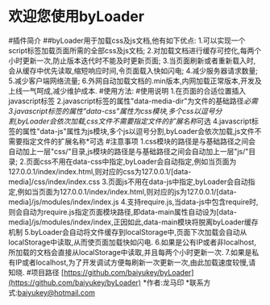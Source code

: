 欢迎您使用byLoader
===
#插件简介
##byLoader用于加载css及js文档,他有如下优点:
    1.可以实现一个script标签加载页面所需的全部css及js文档;
    2.对加载文档进行缓存可控化,每两个小时更新一次,防止版本迭代时不能及时更新页面;
    3.当页面刷新或者重新载入时,会从缓存中优先读取,缩短响应时间,令页面载入快如闪电;
    4.减少服务器请求数量;
    5.减少客户端网络流量;
    6.外网自动加载文档的.min版本,内网加载正常版本,开发及上线一气呵成,减少维护成本.
#使用方法:
      <script type="text/javascript" data-media-dir="/media/user/" data-css="public/global,public/color,other" data-js="libs/jquery-3.1.0,libs/jquery.byAlert" src="/media/user/js/modules/byLoader.min.js"></script>
#使用说明
    1.在页面的合适位置插入javascript标签
    2.javascript标签的属性"data-media-dir"为文件的基础路径*必需
    3.javascript标签的属性"data-css"属性为css模块,多个css以逗号分割,byLoader会依次加载,css文件不需要指定文件的扩展名称*可选
    4.javascript标签的属性"data-js"属性为js模块,多个js以逗号分割,byLoader会依次加载,js文件不需要指定文件的扩展名称*可选
#注意事项
    1.css模块的路径是与基础路径之间会自动加上一层"css/"目录,js模块的路径是与基础路径之间会自动加上一层"js/"目录;
    2.页面css不用在data-css中指定,byLoader会自动指定,例如当页面为127.0.0.1/index/index.html,则对应的css为127.0.0.1/[data-media]/css/index/index.css
    3.页面js不用在data-js中指定,byLoader会自动指定,例如当页面为127.0.0.1/index/index.html,则对应的js为127.0.0.1/[data-media]/js/modules/index/index.js
    4.支持require.js,当data-js中包含require时,则会自动为require.js指定页面模块路径,即data-main属性自动设为[data-media]/js/modules/index/index,正因如此,data-main模块将脱离byLoader缓存机制
    5.byLoader会自动将文件缓存到localStorage中,页面下次加载会自动从localStorage中读取,从而使页面加载快如闪电.
    6.如果是公有IP或者非localhost,所加载的文档会直接从localStorage中读取,并且每两个小时更新一次.
    7.如果是私有IP或者localhost,为了开发调试方便每刷新一次更新一次,由此加载速度较慢,请知晓.
#项目路径
    [https://github.com/baiyukey/byLoader](https://github.com/baiyukey/byLoader)
    *作者:龙马印
    *联系方式:baiyukey@hotmail.com
